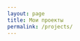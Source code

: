 ```yaml
---
layout: page
title: Мои проекты
permalink: /projects/
---
```


<div>
    <div class="github-widget" data-repo="mgrachev/mina-hanami"></div>
    <div class="github-widget" data-repo="mgrachev/capistrano-hanami"></div>
    <div class="github-widget" data-repo="mgrachev/gastly"></div>
    <div class="github-widget" data-repo="mgrachev/brevity"></div>
</div>
